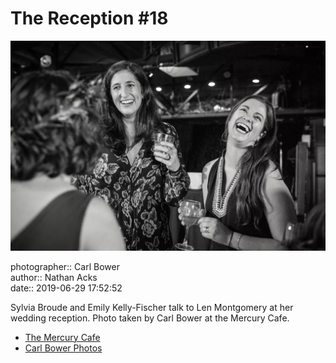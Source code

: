 # The Reception #18

![Sylvia Broude and Emily Kelly-Fischer talk to Len Montgomery](assets/2019-06-29-set-3-the-reception-18.webp)

photographer:: Carl Bower  
author:: Nathan Acks  
date:: 2019-06-29 17:52:52

Sylvia Broude and Emily Kelly-Fischer talk to Len Montgomery at her wedding reception. Photo taken by Carl Bower at the Mercury Cafe.

* [The Mercury Cafe](http://mercurycafe.com)
* [Carl Bower Photos](https://carlbowerphotos.com)
